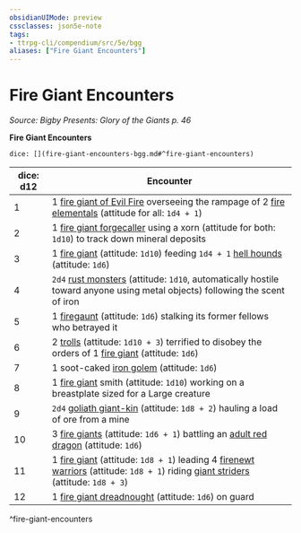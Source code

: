 ```yaml
---
obsidianUIMode: preview
cssclasses: json5e-note
tags:
- ttrpg-cli/compendium/src/5e/bgg
aliases: ["Fire Giant Encounters"]
---
```

# Fire Giant Encounters
*Source: Bigby Presents: Glory of the Giants p. 46* 

**Fire Giant Encounters**

`dice: [](fire-giant-encounters-bgg.md#^fire-giant-encounters)`

| dice: d12 | Encounter |
|-----------|-----------|
| 1 | 1 [fire giant of Evil Fire](fire-giant-of-evil-fire-bgg.md) overseeing the rampage of 2 [fire elementals](fire-elemental-xmm.md) (attitude for all: `1d4 + 1`) |
| 2 | 1 [fire giant forgecaller](fire-giant-forgecaller-bgg.md) using a xorn (attitude for both: `1d10`) to track down mineral deposits |
| 3 | 1 [fire giant](fire-giant.md) (attitude: `1d10`) feeding `1d4 + 1` [hell hounds](hell-hound.md) (attitude: `1d6`) |
| 4 | `2d4` [rust monsters](rust-monster.md) (attitude: `1d10`, automatically hostile toward anyone using metal objects) following the scent of iron |
| 5 | 1 [firegaunt](firegaunt-bgg.md) (attitude: `1d6`) stalking its former fellows who betrayed it |
| 6 | 2 [trolls](troll.md) (attitude: `1d10 + 3`) terrified to disobey the orders of 1 [fire giant](fire-giant.md) (attitude: `1d6`) |
| 7 | 1 soot-caked [iron golem](iron-golem.md) (attitude: `1d6`) |
| 8 | 1 [fire giant](fire-giant.md) smith (attitude: `1d10`) working on a breastplate sized for a Large creature |
| 9 | `2d4` [goliath giant-kin](goliath-giant-kin-bgg.md) (attitude: `1d8 + 2`) hauling a load of ore from a mine |
| 10 | 3 [fire giants](fire-giant.md) (attitude: `1d6 + 1`) battling an [adult red dragon](adult-red-dragon.md) (attitude: `1d6`) |
| 11 | 1 [fire giant](fire-giant.md) (attitude: `1d8 + 1`) leading 4 [firenewt warriors](firenewt-warrior-mpmm.md) (attitude: `1d8 + 1`) riding [giant striders](giant-strider-mpmm.md) (attitude: `1d8 + 3`) |
| 12 | 1 [fire giant dreadnought](fire-giant-dreadnought-mpmm.md) (attitude: `1d6`) on guard |
^fire-giant-encounters